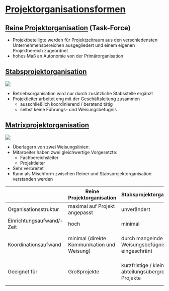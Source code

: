 # [Projektorganisationsformen](https://de.wikipedia.org/wiki/Projektorganisation)

## [Reine Projektorganisation](https://de.wikipedia.org/wiki/Reine_Projektorganisation) (Task-Force)

* Projektbeteiligte werden für Projektzeitraum aus den verschiedensten Unternehmensbereichen ausgegliedert und einem eigenen Projektbereich zugeordnet
* hohes Maß an Autonomie von der Primärorganisation

## [Stabsprojektorganisation](https://de.wikipedia.org/wiki/Stablinienprojektorganisation)
![](https://upload.wikimedia.org/wikipedia/commons/4/45/Stabprojektorg.jpg)

* Betriebsorganisation wird nur durch zusätzliche Stabsstelle ergänzt
* Projektleiter arbeitet eng mit der Geschäftsleitung zusammen
  * ausschließlich koordinierend / beratend tätig
  * selbst keine Führungs- und Weisungsbefugnis

## [Matrixprojektorganisation](https://de.wikipedia.org/wiki/Matrixprojektorganisation)
![](https://upload.wikimedia.org/wikipedia/de/4/4b/Matrixprojektorg..gif)

* Überlagern von zwei Weisungslinien:
* Mitarbeiter haben zwei gleichwertige Vorgesetzte:
  * Fachbereichsleiter
  * Projektleiter
* Sehr verbreitet
* Kann als Mischform zwischen Reiner und Stabsprojektorganisation verstanden werden

|                           | Reine Projektorganisation                   | Stabsprojektorganisation                                | Matrixprojektorganisation                                                          |
|---------------------------|---------------------------------------------|---------------------------------------------------------|------------------------------------------------------------------------------------|
| Organisationsstruktur     | maximal auf Projekt angepasst               | unverändert                                             | auf wechselnde Projekte ausgelegt                                                  |
| Einrichtungsaufwand/-Zeit | hoch                                        | minimal                                                 | flexibel                                                                           |
| Koordinationsaufwand      | minimal (direkte Kommunikation und Weisung) | durch mangelnde Weisungsbefügnis eingeschränt           | Priorisierungsprobleme + möglich Konflikte zwischen Projekt- und Abteilungsleitung |
| Geeignet für              | Großprojekte                                | kurzfristige / kleine, abteilungsübergreifende Projekte | mittelgroße Projekte mit Wissensaustausch und flexiblem Ressourcenzugriff          |

